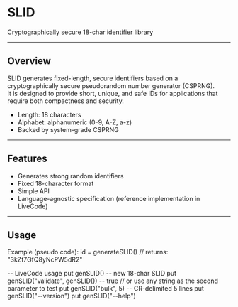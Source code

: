 # SLID
Cryptographically secure 18-char identifier library

---

## Overview

SLID generates fixed-length, secure identifiers based on a cryptographically secure pseudorandom number generator (CSPRNG).  
It is designed to provide short, unique, and safe IDs for applications that require both compactness and security.

- Length: 18 characters
- Alphabet: alphanumeric (0-9, A-Z, a-z)
- Backed by system-grade CSPRNG

---

## Features

- Generates strong random identifiers
- Fixed 18-character format
- Simple API
- Language-agnostic specification (reference implementation in LiveCode)

---

## Usage

Example (pseudo code):
id = generateSLID()
// returns: "3kZt7GfQ8yNcPW5dR2"

-- LiveCode usage
put genSLID()                        -- new 18-char SLID
put genSLID("validate", genSLID())   -- true // or use any string as the second parameter to test
put genSLID("bulk", 5)               -- CR-delimited 5 lines
put genSLID("--version")
put genSLID("--help")

